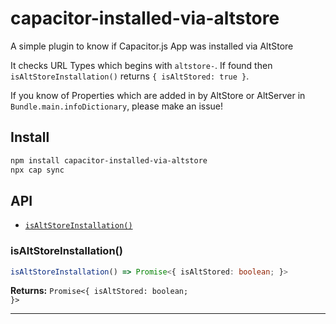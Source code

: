 # capacitor-installed-via-altstore

A simple plugin to know if Capacitor.js App was installed via AltStore

It checks URL Types which begins with `altstore-`. If found then `isAltStoreInstallation()` returns `{ isAltStored: true }`.

If you know of Properties which are added in by AltStore or AltServer in `Bundle.main.infoDictionary`, please make an issue!

## Install

```bash
npm install capacitor-installed-via-altstore
npx cap sync
```

## API

<docgen-index>

- [`isAltStoreInstallation()`](#isaltstoreinstallation)

</docgen-index>

<docgen-api>
<!--Update the source file JSDoc comments and rerun docgen to update the docs below-->

### isAltStoreInstallation()

```typescript
isAltStoreInstallation() => Promise<{ isAltStored: boolean; }>
```

**Returns:** <code>Promise&lt;{ isAltStored: boolean; }&gt;</code>

---

</docgen-api>
